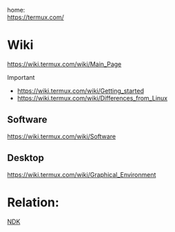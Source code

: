 home:  
https://termux.com/

# Wiki
https://wiki.termux.com/wiki/Main_Page

Important
- https://wiki.termux.com/wiki/Getting_started
- https://wiki.termux.com/wiki/Differences_from_Linux

## Software
https://wiki.termux.com/wiki/Software

## Desktop
https://wiki.termux.com/wiki/Graphical_Environment

# Relation:
[NDK](https://developer.android.com/ndk)
